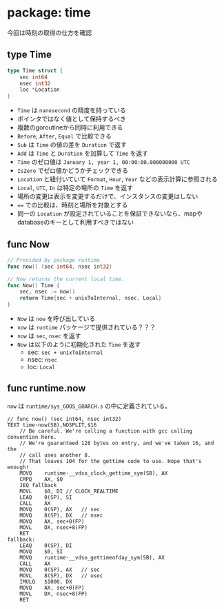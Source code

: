 # package: time

今回は時刻の取得の仕方を確認

## type Time

```go
type Time struct {
	sec int64
	nsec int32
	loc *Location
}
```

* `Time` は `nanosecond` の精度を持っている
* ポインタではなく値として保持するべき
* 複数のgoroutineから同時に利用できる
* `Before`, `After`, `Equal` で比較できる
* `Sub` は `Time` の値の差を `Duration` で返す
* `Add` は `Time` と `Duration` を加算して `Time` を返す
* `Time` のゼロ値は `January 1, year 1, 00:00:00.000000000 UTC`
* `IsZero` でゼロ値かどうかチェックできる
* `Location` と紐付いていて `Format`, `Hour`, `Year` などの表示計算に参照される
* `Local`, `UTC`, `In` は特定の場所の `Time` を返す
* 場所の変更は表示を変更するだけで、インスタンスの変更はしない
* `==` での比較は、時刻と場所を対象とする
* 同一の `Location` が設定されていることを保証できないなら、mapやdatabaseのキーとして利用すべきではない

## func Now

```go
// Provided by package runtime.
func now() (sec int64, nsec int32)

// Now returns the current local time.
func Now() Time {
	sec, nsec := now()
	return Time{sec + unixToInternal, nsec, Local}
}
```

* `Now` は `now` を呼び出している
* `now` は `runtime` パッケージで提供されている？？？
* `now` は `sec`, `nsec` を返す
* `Now` は以下のように初期化された `Time` を返す
	* sec:  `sec + unixToInternal`
	* nsec: `nsec`
	* loc:  `Local`

## func runtime.now

`now` は `runtime/sys_GOOS_GOARCH.s` の中に定義されている。

```
// func now() (sec int64, nsec int32)
TEXT time·now(SB),NOSPLIT,$16
	// Be careful. We're calling a function with gcc calling convention here.
	// We're guaranteed 128 bytes on entry, and we've taken 16, and the
	// call uses another 8.
	// That leaves 104 for the gettime code to use. Hope that's enough!
	MOVQ	runtime·__vdso_clock_gettime_sym(SB), AX
	CMPQ	AX, $0
	JEQ	fallback
	MOVL	$0, DI // CLOCK_REALTIME
	LEAQ	0(SP), SI
	CALL	AX
	MOVQ	0(SP), AX	// sec
	MOVQ	8(SP), DX	// nsec
	MOVQ	AX, sec+0(FP)
	MOVL	DX, nsec+8(FP)
	RET
fallback:
	LEAQ	0(SP), DI
	MOVQ	$0, SI
	MOVQ	runtime·__vdso_gettimeofday_sym(SB), AX
	CALL	AX
	MOVQ	0(SP), AX	// sec
	MOVL	8(SP), DX	// usec
	IMULQ	$1000, DX
	MOVQ	AX, sec+0(FP)
	MOVL	DX, nsec+8(FP)
	RET
```


